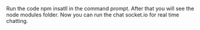 Run the code npm insatll in the command prompt. After that you will see the node modules folder. Now you can run the chat socket.io for real time chatting.

